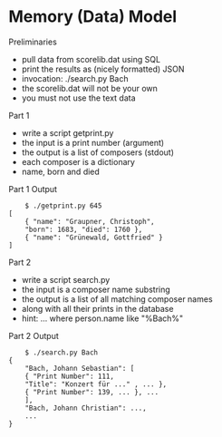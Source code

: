 # Memory (Data) Model

Preliminaries
- pull data from scorelib.dat using SQL
- print the results as (nicely formatted) JSON
- invocation: ./search.py Bach
- the scorelib.dat will not be your own
- you must not use the text data

Part 1
- write a script getprint.py
- the input is a print number (argument)
- the output is a list of composers (stdout)
- each composer is a dictionary
- name, born and died

Part 1 Output

        $ ./getprint.py 645
    [
        { "name": "Graupner, Christoph",
        "born": 1683, "died": 1760 },
        { "name": "Grünewald, Gottfried" }
    ]

Part 2
- write a script search.py
- the input is a composer name substring
- the output is a list of all matching composer names
- along with all their prints in the database
- hint: ... where person.name like "%Bach%"

Part 2 Output

        $ ./search.py Bach
    {
        "Bach, Johann Sebastian": [
        { "Print Number": 111,
        "Title": "Konzert für ..." , ... },
        { "Print Number": 139, ... }, ...
        ],
        "Bach, Johann Christian": ...,
        ...
    }